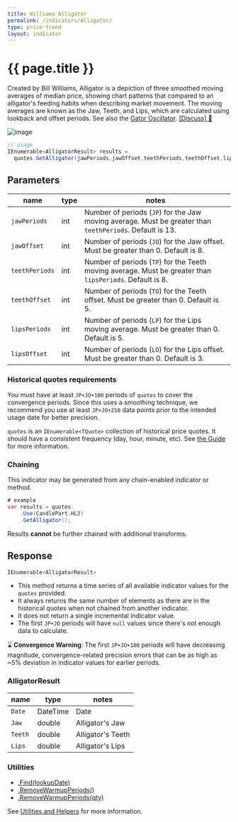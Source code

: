 ```yaml
---
title: Williams Alligator
permalink: /indicators/Alligator/
type: price-trend
layout: indicator
---
```


# {{ page.title }}

Created by Bill Williams, Alligator is a depiction of three smoothed moving averages of median price, showing chart patterns that compared to an alligator's feeding habits when describing market movement. The moving averages are known as the Jaw, Teeth, and Lips, which are calculated using lookback and offset periods.  See also the [Gator Oscillator](../Gator#content).
[[Discuss] :speech_balloon:]({{site.github.repository_url}}/discussions/385 "Community discussion about this indicator")

![image]({{site.baseurl}}/assets/charts/Alligator.png)

```csharp
// usage
IEnumerable<AlligatorResult> results =
  quotes.GetAlligator(jawPeriods,jawOffset,teethPeriods,teethOffset,lipsPeriods,lipsOffset);
```

## Parameters

| name | type | notes
| -- |-- |--
| `jawPeriods` | int | Number of periods (`JP`) for the Jaw moving average.  Must be greater than `teethPeriods`.  Default is 13.
| `jawOffset` | int | Number of periods (`JO`) for the Jaw offset.  Must be greater than 0.  Default is 8.
| `teethPeriods` | int | Number of periods (`TP`) for the Teeth moving average.  Must be greater than `lipsPeriods`.  Default is 8.
| `teethOffset` | int | Number of periods (`TO`) for the Teeth offset.  Must be greater than 0.  Default is 5.
| `lipsPeriods` | int | Number of periods (`LP`) for the Lips moving average.  Must be greater than 0.  Default is 5.
| `lipsOffset` | int | Number of periods (`LO`) for the Lips offset.  Must be greater than 0.  Default is 3.

### Historical quotes requirements

You must have at least `JP+JO+100` periods of `quotes` to cover the convergence periods. Since this uses a smoothing technique, we recommend you use at least `JP+JO+250` data points prior to the intended usage date for better precision.

`quotes` is an `IEnumerable<TQuote>` collection of historical price quotes.  It should have a consistent frequency (day, hour, minute, etc).  See [the Guide]({{site.baseurl}}/guide/#historical-quotes) for more information.

### Chaining

This indicator may be generated from any chain-enabled indicator or method.

```csharp
# example
var results = quotes
    .Use(CandlePart.HL2)
    .GetAlligator();
```

Results **cannot** be further chained with additional transforms.

## Response

```csharp
IEnumerable<AlligatorResult>
```

- This method returns a time series of all available indicator values for the `quotes` provided.
- It always returns the same number of elements as there are in the historical quotes when not chained from another indicator.
- It does not return a single incremental indicator value.
- The first `JP+JO` periods will have `null` values since there's not enough data to calculate.

:hourglass: **Convergence Warning**: The first `JP+JO+100` periods will have decreasing magnitude, convergence-related precision errors that can be as high as ~5% deviation in indicator values for earlier periods.

### AlligatorResult

| name | type | notes
| -- |-- |--
| `Date` | DateTime | Date
| `Jaw` | double | Alligator's Jaw
| `Teeth` | double | Alligator's Teeth
| `Lips` | double | Alligator's Lips

### Utilities

- [.Find(lookupDate)]({{site.baseurl}}/utilities#find-indicator-result-by-date)
- [.RemoveWarmupPeriods()]({{site.baseurl}}/utilities#remove-warmup-periods)
- [.RemoveWarmupPeriods(qty)]({{site.baseurl}}/utilities#remove-warmup-periods)

See [Utilities and Helpers]({{site.baseurl}}/utilities#utilities-for-indicator-results) for more information.
